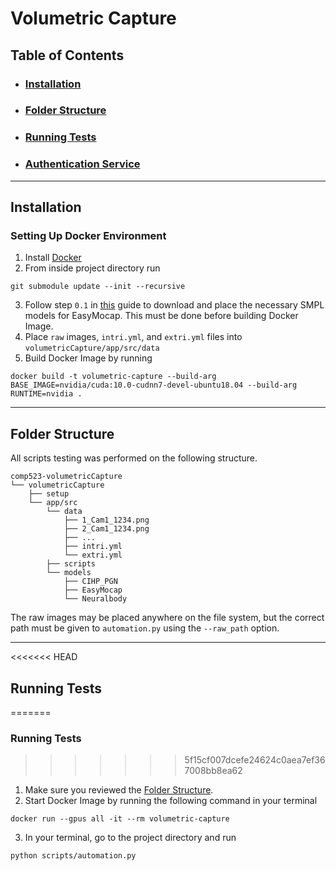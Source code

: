 # Volumetric Capture

## Table of Contents
* ### [Installation](#installation-1)
* ### [Folder Structure](#folder-structure-1)
* ### [Running Tests](#running-tests-1)
* ### [Authentication Service](./documentation/auth-service/AuthenticationService.md)
---
## Installation
### Setting Up  Docker Environment
1. Install [Docker](https://docs.docker.com/engine/install/)
2. From inside project directory run
```
git submodule update --init --recursive
```
3. Follow step `0.1` in [this](https://github.com/zju3dv/EasyMocap/blob/master/doc/installation.md) guide to download and place the necessary SMPL models for EasyMocap. This must be done before building Docker Image.
4. Place `raw` images, `intri.yml`, and `extri.yml` files into `volumetricCapture/app/src/data` 
5. Build Docker Image by running
```
docker build -t volumetric-capture --build-arg BASE_IMAGE=nvidia/cuda:10.0-cudnn7-devel-ubuntu18.04 --build-arg RUNTIME=nvidia .
```

---
## Folder Structure
All scripts testing was performed on the following structure.
```
comp523-volumetricCapture
└── volumetricCapture
    ├── setup
    └── app/src
        └── data
            ├── 1_Cam1_1234.png
            ├── 2_Cam1_1234.png
            ├── ...
            ├── intri.yml
            └── extri.yml
        ├── scripts
        └── models
            ├── CIHP_PGN
            ├── EasyMocap
            └── Neuralbody
```
The raw images may be placed anywhere on the file system, but the correct path must be given to `automation.py` using the `--raw_path` option.

---
<<<<<<< HEAD
## Running Tests
=======
### Running Tests
>>>>>>> 5f15cf007dcefe24624c0aea7ef367008bb8ea62

1. Make sure you reviewed the [Folder Structure](#folder-structure-1).
2. Start Docker Image by running the following command in your terminal
```
docker run --gpus all -it --rm volumetric-capture
```
3. In your terminal, go to the project directory and run
```shell
python scripts/automation.py
```
